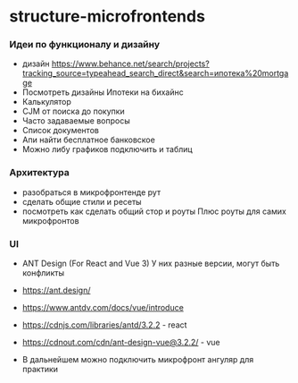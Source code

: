 # structure-microfrontends


### Идеи по функционалу и дизайну 
- дизайн https://www.behance.net/search/projects?tracking_source=typeahead_search_direct&search=ипотека%20mortgage
- Посмотреть дизайны Ипотеки на бихайнс
- Калькулятор
- CJM  от поиска до покупки 
- Часто задаваемые вопросы 
- Список документов 
- Апи найти бесплатное банковское 
- Можно либу графиков подключить и таблиц

### Архитектура 

- разобраться в микрофронтенде рут
- сделать общие стили и ресеты 
- посмотреть как сделать общий стор и роуты
Плюс роуты для самих микрофронтов

### UI
- ANT Design (For React and Vue 3) У них разные версии, могут быть конфликты
- https://ant.design/
- https://www.antdv.com/docs/vue/introduce


- https://cdnjs.com/libraries/antd/3.2.2  - react
- https://cdnout.com/cdn/ant-design-vue@3.2.2/  - vue


- В дальнейшем можно подключить микрофронт ангуляр для практики
